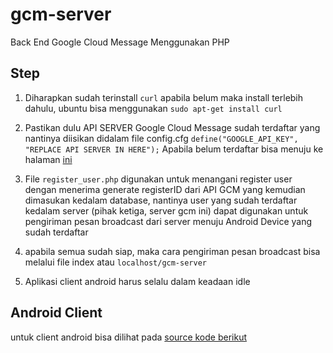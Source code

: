 # gcm-server
Back End Google Cloud Message Menggunakan PHP

## Step
1. Diharapkan sudah terinstall `curl` apabila belum maka install terlebih dahulu, ubuntu bisa menggunakan `sudo apt-get install curl`
2. Pastikan dulu API SERVER Google Cloud Message sudah terdaftar yang nantinya diisikan didalam file config.cfg
    `define("GOOGLE_API_KEY", "REPLACE API SERVER IN HERE");`
  Apabila belum terdaftar bisa menuju ke halaman [ini](https://developers.google.com/mobile/add?platform=android&cntapi=gcm&cntapp=Default%20Demo%20App&cntpkg=gcm.play.android.samples.com.gcmquickstart&cnturl=https:%2F%2Fdevelopers.google.com%2Fcloud-messaging%2Fandroid%2Fstart%3Fconfigured%3Dtrue&cntlbl=Continue%20with%20Try%20Cloud%20Messaging "Android GCM Register")

2. File `register_user.php` digunakan untuk menangani register user dengan menerima generate registerID dari API GCM yang kemudian dimasukan kedalam database, nantinya user yang sudah terdaftar kedalam server (pihak ketiga, server gcm ini) dapat digunakan untuk pengiriman pesan broadcast dari server menuju Android Device yang sudah terdaftar

3. apabila semua sudah siap, maka cara pengiriman pesan broadcast bisa melalui file index atau 
  `localhost/gcm-server`

4. Aplikasi client android harus selalu dalam keadaan idle
## Android Client
untuk client android bisa dilihat pada [source kode berikut](https://github.com/pwcahyo/gcm "gcm client")

